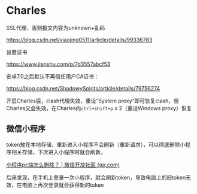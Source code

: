 # Charles

SSL代理，否则报文内容为unknown+乱码

https://blog.csdn.net/xiaojing0511/article/details/99336783

设置证书

https://www.jianshu.com/p/7d3557abcf53

安卓7.0之后默认不再信任用户CA证书：

https://blog.csdn.net/ShadowySpirits/article/details/79756274

开启Charles后，clash代理失效，重设“System proxy”即可恢复clash，但Charles又会失效，在Charles内`ctrl+shift+p` x 2（重设Windows proxy）恢复

## 微信小程序

token放在本地存储，重新进入小程序不会刷新（重新请求），可以彻底删除小程序相关存储，下次进入小程序时就会刷新。

[小程序pc端怎么删除？ | 微信开放社区 (qq.com)](https://developers.weixin.qq.com/community/develop/doc/000a6666960b70173050aa4cd6c000)

后来发现，在手机上登录一次小程序，就会刷新token，导致电脑上的旧token无效，在电脑上再次登录就会获得新的token